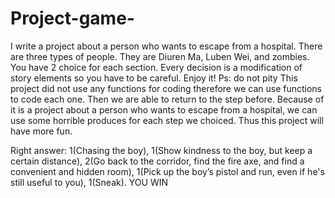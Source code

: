 # Project-game-
I write a project about a person who wants to escape from a hospital. There are three types of people. They are Diuren Ma, Luben Wei, and zombies. You have 2 choice for each section. Every decision is a modification of story elements so you have to be careful. Enjoy it!
Ps: do not pity 
This project did not use any functions for coding therefore we can use functions to code each one. Then we are able to return to the step before. Because of it is a project about a person who wants to escape from a hospital, we can use some horrible produces for each step we choiced. Thus this project will have more fun.

Right answer: 1(Chasing the boy), 1(Show kindness to the boy, but keep a certain distance), 2(Go back to the corridor, find the fire axe, and find a convenient and hidden room), 1(Pick up the boy’s pistol and run, even if he's still useful to you), 1(Sneak). YOU WIN
